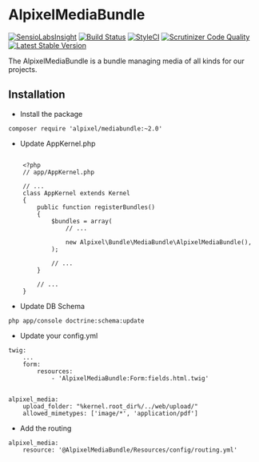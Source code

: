 AlpixelMediaBundle
===================

[![SensioLabsInsight](https://insight.sensiolabs.com/projects/a7a2bc25-0051-4a40-a820-e21972bb6272/mini.png)](https://insight.sensiolabs.com/projects/a7a2bc25-0051-4a40-a820-e21972bb6272)
[![Build Status](https://travis-ci.org/alpixel/AlpixelMediaBundle.svg?branch=master)](https://travis-ci.org/alpixel/AlpixelMediaBundle)
[![StyleCI](https://styleci.io/repos/50055872/shield)](https://styleci.io/repos/50055872)
[![Scrutinizer Code Quality](https://scrutinizer-ci.com/g/alpixel/AlpixelMediaBundle/badges/quality-score.png?b=master)](https://scrutinizer-ci.com/g/alpixel/AlpixelMediaBundle/?branch=master)
[![Latest Stable Version](https://poser.pugx.org/alpixel/mediabundle/v/stable)](https://packagist.org/packages/alpixel/mediabundle)


The AlpixelMediaBundle is a bundle managing media of all kinds for our projects.

## Installation


* Install the package
```
composer require 'alpixel/mediabundle:~2.0'
```


* Update AppKernel.php
```

    <?php
    // app/AppKernel.php

    // ...
    class AppKernel extends Kernel
    {
        public function registerBundles()
        {
            $bundles = array(
                // ...

                new Alpixel\Bundle\MediaBundle\AlpixelMediaBundle(),
            );

            // ...
        }

        // ...
    }
```

* Update DB Schema

```
php app/console doctrine:schema:update
```

* Update your config.yml

```
twig:
    ...
    form:
        resources:
            - 'AlpixelMediaBundle:Form:fields.html.twig'


alpixel_media:
    upload_folder: "%kernel.root_dir%/../web/upload/"
    allowed_mimetypes: ['image/*', 'application/pdf']
```


* Add the routing

```
alpixel_media:
    resource: '@AlpixelMediaBundle/Resources/config/routing.yml'
```
